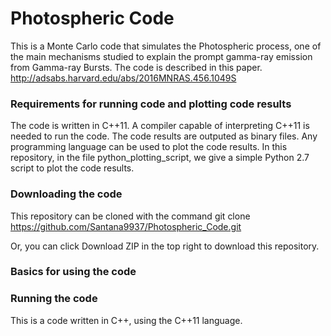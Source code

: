 # Photospheric Code 

This is a Monte Carlo code that simulates the Photospheric process, one of the main
mechanisms studied to explain the prompt gamma-ray emission from Gamma-ray Bursts. The
code is described in this paper. 
http://adsabs.harvard.edu/abs/2016MNRAS.456.1049S

### Requirements for running code and plotting code results

The code is written in C++11. A compiler capable of interpreting C++11 is 
needed to run the code. The code results are outputed as binary files. 
Any programming language can be used to plot the code results. In this repository,
in the file python_plotting_script, we give a simple Python 2.7 script to plot 
the code results.

### Downloading the code

This repository can be cloned with the command
git clone https://github.com/Santana9937/Photospheric_Code.git

Or, you can click Download ZIP in the top right to download this repository.

### Basics for using the code



### Running the code

This is a code written in C++, using the C++11 language.



